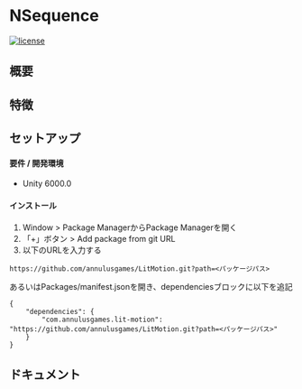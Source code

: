# NSequence

[![license](https://img.shields.io/badge/LICENSE-MIT-green.svg)](LICENSE)

## 概要


## 特徴



## セットアップ
#### 要件 / 開発環境
- Unity 6000.0

#### インストール

1. Window > Package ManagerからPackage Managerを開く
2. 「+」ボタン > Add package from git URL
3. 以下のURLを入力する
```
https://github.com/annulusgames/LitMotion.git?path=<パッケージパス>
```

あるいはPackages/manifest.jsonを開き、dependenciesブロックに以下を追記
```
{
    "dependencies": {
        "com.annulusgames.lit-motion": "https://github.com/annulusgames/LitMotion.git?path=<パッケージパス>"
    }
}
```


## ドキュメント
